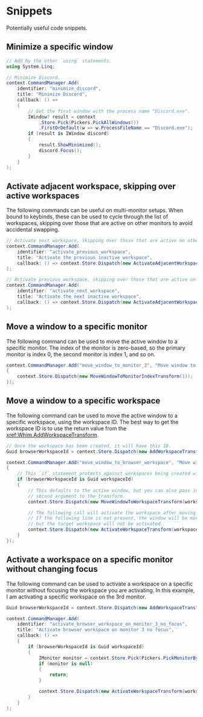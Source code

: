 # Snippets

Potentially useful code snippets.

## Minimize a specific window

```csharp
// Add by the other `using` statements.
using System.Linq;

// Minimize Discord.
context.CommandManager.Add(
    identifier: "minimize_discord",
    title: "Minimize Discord",
    callback: () =>
    {
        // Get the first window with the process name "Discord.exe".
        IWindow? result = context
            .Store.Pick(Pickers.PickAllWindows())
            .FirstOrDefault(w => w.ProcessFileName == "Discord.exe");
        if (result is IWindow discord)
        {
            result.ShowMinimized();
            discord.Focus();
        }
    }
);
```

## Activate adjacent workspace, skipping over active workspaces

The following commands can be useful on multi-monitor setups. When bound to keybinds, these can be used to cycle through the list of workspaces, skipping over those that are active on other monitors to avoid accidental swapping.

```csharp
// Activate next workspace, skipping over those that are active on other monitors
context.CommandManager.Add(
    identifier: "activate_previous_workspace",
    title: "Activate the previous inactive workspace",
    callback: () => context.Store.Dispatch(new ActivateAdjacentWorkspaceTransform(Reverse: true, SkipActive: true))
);

// Activate previous workspace, skipping over those that are active on other monitors
context.CommandManager.Add(
    identifier: "activate_next_workspace",
    title: "Activate the next inactive workspace",
    callback: () => context.Store.Dispatch(new ActivateAdjacentWorkspaceTransform(SkipActive: true))
);
```

## Move a window to a specific monitor

The following command can be used to move the active window to a specific monitor. The index of the monitor is zero-based, so the primary monitor is index 0, the second monitor is index 1, and so on.

```csharp
context.CommandManager.Add("move_window_to_monitor_2", "Move window to monitor 2", () =>
{
    context.Store.Dispatch(new MoveWindowToMonitorIndexTransform(1));
});
```

## Move a window to a specific workspace

The following command can be used to move the active window to a specific workspace, using the workspace ID. The best way to get the workspace ID is to use the return value from the <xref:Whim.AddWorkspaceTransform>.

```csharp
// Once the workspace has been created, it will have this ID.
Guid browserWorkspaceId = context.Store.Dispatch(new AddWorkspaceTransform("Browser")).Value;

context.CommandManager.Add("move_window_to_browser_workspace", "Move window to browser workspace", () =>
{
    // This `if` statement protects against workspaces being created with no layout engines.
    if (browserWorkspaceId is Guid workspaceId)
    {
        // This defaults to the active window, but you can also pass in a specific window as the
        // second argument to the transform.
        context.Store.Dispatch(new MoveWindowToWorkspaceTransform(workspaceId));

        // The following call will activate the workspace after moving the window.
        // If the following line is not present, the window will be moved to the target workspace,
        // but the target workspace will not be activated.
        context.Store.Dispatch(new ActivateWorkspaceTransform(workspaceId));
    }
});
```

## Activate a workspace on a specific monitor without changing focus

The following command can be used to activate a workspace on a specific monitor without focusing the workspace you are activating. In this example, I am activating a specific workspace on the 3rd monitor.

```csharp
Guid browserWorkspaceId = context.Store.Dispatch(new AddWorkspaceTransform("Browser")).Value;

context.CommandManager.Add(
    identifier: "activate_browser_workspace_on_monitor_3_no_focus",
    title: "Activate browser workspace on monitor 3 no focus",
    callback: () =>
    {
        if (browserWorkspaceId is Guid workspaceId)
        {
            IMonitor monitor = context.Store.Pick(Pickers.PickMonitorByIndex(2)).Value;
            if (monitor is null)
            {
                return;
            }

            context.Store.Dispatch(new ActivateWorkspaceTransform(workspaceId, monitor.Handle, FocusWorkspaceWindow: false));
        }
    }
);
```
